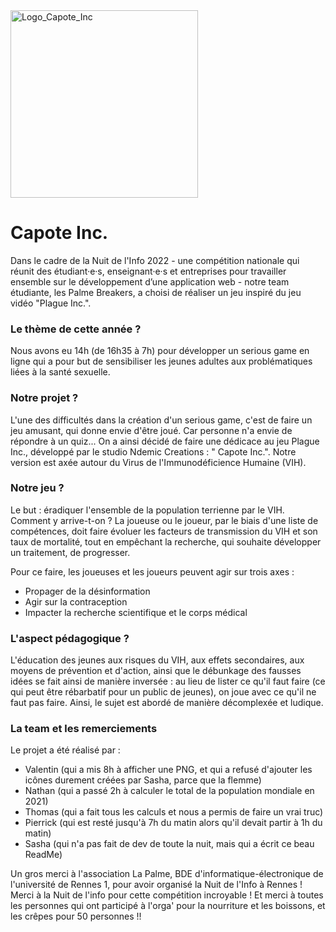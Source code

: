 <img src="https://i.ibb.co/Yc6rBJQ/simple-logo-capoteinc.png" alt="Logo_Capote_Inc" width="300x300"/>

# Capote Inc.
Dans le cadre de la Nuit de l'Info 2022 - une compétition nationale qui réunit des étudiant·e·s, enseignant·e·s et entreprises pour travailler ensemble sur le développement d’une application web - notre team étudiante, les Palme Breakers, a choisi de réaliser un jeu inspiré du jeu vidéo "Plague Inc.". 


### Le thème de cette année ? 
Nous avons eu 14h (de 16h35 à 7h) pour développer un serious game en ligne qui a pour but de sensibiliser les jeunes adultes aux problématiques liées à la santé sexuelle.

### Notre projet ?
L'une des difficultés dans la création d'un serious game, c'est de faire un jeu amusant, qui donne envie d'être joué. Car personne n'a envie de répondre à un quiz...
On a ainsi décidé de faire une dédicace au jeu Plague Inc., développé par le studio Ndemic Creations : " Capote Inc.". 
Notre version est axée autour du Virus de l'Immunodéficience Humaine (VIH).

### Notre jeu ?
Le but : éradiquer l'ensemble de la population terrienne par le VIH. Comment y arrive-t-on ? La joueuse ou le joueur, par le biais d'une liste de compétences, doit faire évoluer les facteurs de transmission du VIH et son taux de mortalité, tout en empêchant la recherche, qui souhaite développer un traitement, de progresser.

Pour ce faire, les joueuses et les joueurs peuvent agir sur trois axes : 
- Propager de la désinformation 
- Agir sur la contraception 
- Impacter la recherche scientifique et le corps médical

### L'aspect pédagogique ?
L'éducation des jeunes aux risques du VIH, aux effets secondaires, aux moyens de prévention et d'action, ainsi que le débunkage des fausses idées se fait ainsi de manière inversée : au lieu de lister ce qu'il faut faire (ce qui peut être rébarbatif pour un public de jeunes), on joue avec ce qu'il ne faut pas faire. Ainsi, le sujet est abordé de manière décomplexée et ludique. 



### La team et les remerciements
Le projet a été réalisé par : 
- Valentin (qui a mis 8h à afficher une PNG, et qui a refusé d'ajouter les icônes durement créées par Sasha, parce que la flemme) 
- Nathan (qui a passé 2h à calculer le total de la population mondiale en 2021)
- Thomas (qui a fait tous les calculs et nous a permis de faire un vrai truc) 
- Pierrick (qui est resté jusqu'à 7h du matin alors qu'il devait partir à 1h du matin) 
- Sasha (qui n'a pas fait de dev de toute la nuit, mais qui a écrit ce beau ReadMe)

Un gros merci à l'association La Palme, BDE d'informatique-électronique de l'université de Rennes 1, pour avoir organisé la Nuit de l'Info à Rennes !
Merci à la Nuit de l'info pour cette compétition incroyable !
Et merci à toutes les personnes qui ont participé à l'orga' pour la nourriture et les boissons, et les crêpes pour 50 personnes !!
